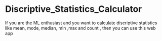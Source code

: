 # Discriptive_Statistics_Calculator

If you are the ML enthusiast and you want to calculate discriptive statistics like mean, mode, median, min ,max and count , then you can use this web app
